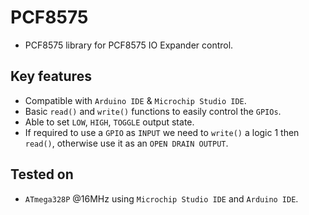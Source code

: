# PCF8575
- PCF8575 library for PCF8575 IO Expander control.

## Key features
- Compatible with `Arduino IDE` & `Microchip Studio IDE`.
- Basic ```read()``` and ```write()``` functions to easily control the `GPIOs`.
- Able to set `LOW`, `HIGH`, `TOGGLE` output state.
- If required to use a `GPIO` as `INPUT` we need to ```write()``` a logic 1 then ```read()```, otherwise use it as an `OPEN DRAIN OUTPUT`.

## Tested on
- `ATmega328P` @16MHz using `Microchip Studio IDE` and `Arduino IDE`.
